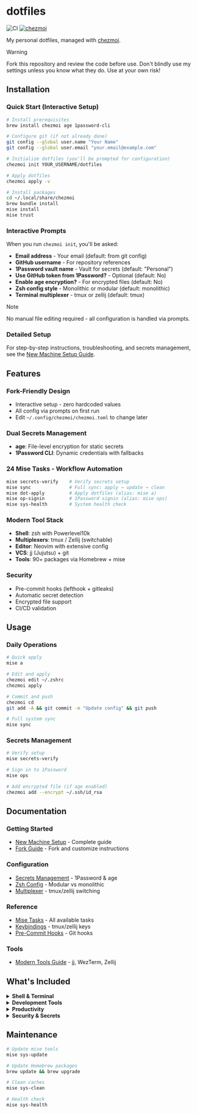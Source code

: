 # dotfiles

![CI](https://github.com/lv416e/dotfiles/workflows/Dotfiles%20CI/badge.svg)
[![chezmoi](https://img.shields.io/badge/managed%20with-chezmoi-blue)](https://www.chezmoi.io/)

My personal dotfiles, managed with [chezmoi](https://www.chezmoi.io/).

> [!WARNING]
> Fork this repository and review the code before use. Don't blindly use my settings unless you know what they do. Use at your own risk!

## Installation

### Quick Start (Interactive Setup)

```bash
# Install prerequisites
brew install chezmoi age 1password-cli

# Configure git (if not already done)
git config --global user.name "Your Name"
git config --global user.email "your.email@example.com"

# Initialize dotfiles (you'll be prompted for configuration)
chezmoi init YOUR_USERNAME/dotfiles

# Apply dotfiles
chezmoi apply -v

# Install packages
cd ~/.local/share/chezmoi
brew bundle install
mise install
mise trust
```

### Interactive Prompts

When you run `chezmoi init`, you'll be asked:

- **Email address** - Your email (default: from git config)
- **GitHub username** - For repository references
- **1Password vault name** - Vault for secrets (default: "Personal")
- **Use GitHub token from 1Password?** - Optional (default: No)
- **Enable age encryption?** - For encrypted files (default: No)
- **Zsh config style** - Monolithic or modular (default: monolithic)
- **Terminal multiplexer** - tmux or zellij (default: tmux)

> [!NOTE]
> No manual file editing required - all configuration is handled via prompts.

### Detailed Setup

For step-by-step instructions, troubleshooting, and secrets management, see the [New Machine Setup Guide](docs/getting-started/new-machine-setup.md).

## Features

### Fork-Friendly Design

- Interactive setup - zero hardcoded values
- All config via prompts on first run
- Edit `~/.config/chezmoi/chezmoi.toml` to change later

### Dual Secrets Management

- **age**: File-level encryption for static secrets
- **1Password CLI**: Dynamic credentials with fallbacks

### 24 Mise Tasks - Workflow Automation

```bash
mise secrets-verify    # Verify secrets setup
mise sync              # Full sync: apply → update → clean
mise dot-apply         # Apply dotfiles (alias: mise a)
mise op-signin         # 1Password signin (alias: mise ops)
mise sys-health        # System health check
```

### Modern Tool Stack

- **Shell**: zsh with Powerlevel10k
- **Multiplexers**: tmux / Zellij (switchable)
- **Editor**: Neovim with extensive config
- **VCS**: jj (Jujutsu) + git
- **Tools**: 90+ packages via Homebrew + mise

### Security

- Pre-commit hooks (lefthook + gitleaks)
- Automatic secret detection
- Encrypted file support
- CI/CD validation

## Usage

### Daily Operations

```bash
# Quick apply
mise a

# Edit and apply
chezmoi edit ~/.zshrc
chezmoi apply

# Commit and push
chezmoi cd
git add -A && git commit -m "Update config" && git push

# Full system sync
mise sync
```

### Secrets Management

```bash
# Verify setup
mise secrets-verify

# Sign in to 1Password
mise ops

# Add encrypted file (if age enabled)
chezmoi add --encrypt ~/.ssh/id_rsa
```

## Documentation

### Getting Started

- [New Machine Setup](docs/getting-started/new-machine-setup.md) - Complete guide
- [Fork Guide](FORK.md) - Fork and customize instructions

### Configuration

- [Secrets Management](docs/guides/secrets-management.md) - 1Password & age
- [Zsh Config](docs/guides/zsh-config-switching.md) - Modular vs monolithic
- [Multiplexer](docs/guides/multiplexer-abstraction.md) - tmux/zellij switching

### Reference

- [Mise Tasks](docs/reference/mise-tasks.md) - All available tasks
- [Keybindings](docs/reference/keybindings-reference.md) - tmux/zellij keys
- [Pre-Commit Hooks](docs/reference/pre-commit-hooks.md) - Git hooks

### Tools

- [Modern Tools Guide](docs/guides/modern-tools.md) - jj, WezTerm, Zellij

## What's Included

<details>
<summary><strong>Shell & Terminal</strong></summary>

- **zsh** - Fast shell with Powerlevel10k prompt
- **tmux** / **Zellij** - Terminal multiplexers (switchable)
- **WezTerm** - GPU-accelerated terminal emulator
- **starship** - Cross-shell prompt (alternative)

</details>

<details>
<summary><strong>Development Tools</strong></summary>

- **mise** - Universal version manager + task runner
- **jj** (Jujutsu) - Modern VCS (co-exists with git)
- **neovim** - Extensively configured editor
- **gh** - GitHub CLI
- **docker** - Containerization

</details>

<details>
<summary><strong>Productivity</strong></summary>

- **fzf** - Fuzzy finder
- **ripgrep** - Fast search
- **fd** - Fast find
- **bat** - Better cat
- **eza** - Better ls
- **zoxide** - Smart cd

</details>

<details>
<summary><strong>Security & Secrets</strong></summary>

- **age** - Modern encryption tool
- **1password-cli** - Secret management
- **gitleaks** - Secret scanning
- **lefthook** - Fast git hooks

</details>

## Maintenance

```bash
# Update mise tools
mise sys-update

# Update Homebrew packages
brew update && brew upgrade

# Clean caches
mise sys-clean

# Health check
mise sys-health
```
